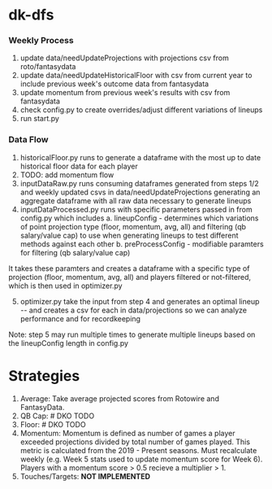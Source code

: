 # dk-dfs
### Weekly Process
1. update data/needUpdateProjections with projections csv from roto/fantasydata
2. update data/needUpdateHistoricalFloor with csv from current year to include previous week's outcome data from fantasydata
3. update momentum from previous week's results with csv from fantasydata
4. check config.py to create overrides/adjust different variations of lineups
5. run start.py


### Data Flow
1. historicalFloor.py runs to generate a dataframe with the most up to date historical floor data for each player
2. TODO: add momentum flow
3. inputDataRaw.py runs consuming dataframes generated from steps 1/2 and weekly updated csvs in data/needUpdateProjections generating an aggregate dataframe with all raw data necessary to generate lineups
4. inputDataProcessed.py runs with specific parameters passed in from config.py which includes
  a. lineupConfig - determines which variations of point projection type (floor, momentum, avg, all) and filtering (qb salary/value cap) to use when generating lineups to test different methods against each other
  b. preProcessConfig - modifiable paramters for filtering (qb salary/value cap)

  It takes these paramters and creates a dataframe with a specific type of projection (floor, momentum, avg, all) and players filtered or not-filtered, which is then used in optimizer.py

5. optimizer.py take the input from step 4 and generates an optimal lineup -- and creates a csv for each in data/projections so we can analyze performance and for recordkeeping

Note: step 5 may run multiple times to generate multiple lineups based on the lineupConfig length in config.py

# Strategies
1. Average: Take average projected scores from Rotowire and FantasyData.
2. QB Cap: # DKO TODO 
3. Floor: # DKO TODO
4. Momentum: Momentum is defined as number of games a player exceeded projections divided by total number of games played. This metric is calculated from the 2019 - Present seasons. Must recalculate weekly (e.g. Week 5 stats used to update momentum score for Week 6). Players with a momentum score > 0.5 recieve a multiplier > 1.
5. Touches/Targets: **NOT IMPLEMENTED**